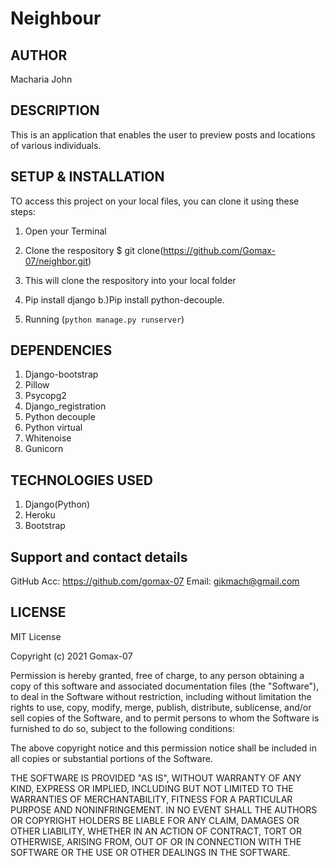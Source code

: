 # Neighbour


## AUTHOR 
Macharia John

## DESCRIPTION
This is an application that enables the user to preview posts and locations of various individuals.

## SETUP & INSTALLATION 
TO access this project on your local files, you can clone it using these steps:

1. Open your Terminal
2. Clone the respository 
       $ git clone(https://github.com/Gomax-07/neighbor.git)

3. This will clone the respository into your local folder
4. Pip install django
  b.)Pip install python-decouple.
5. Running (`python manage.py runserver`)


           


## DEPENDENCIES
1. Django-bootstrap
2. Pillow
3. Psycopg2
4. Django_registration
5. Python decouple
6. Python virtual
7. Whitenoise
8. Gunicorn


## TECHNOLOGIES USED
1. Django(Python)
2. Heroku
3. Bootstrap  

## Support and contact details

 GitHub Acc: https://github.com/gomax-07
 Email: gikmach@gmail.com

## LICENSE
MIT License

Copyright (c) 2021 Gomax-07

Permission is hereby granted, free of charge, to any person obtaining a copy
of this software and associated documentation files (the "Software"), to deal
in the Software without restriction, including without limitation the rights
to use, copy, modify, merge, publish, distribute, sublicense, and/or sell
copies of the Software, and to permit persons to whom the Software is
furnished to do so, subject to the following conditions:

The above copyright notice and this permission notice shall be included in all
copies or substantial portions of the Software.

THE SOFTWARE IS PROVIDED "AS IS", WITHOUT WARRANTY OF ANY KIND, EXPRESS OR
IMPLIED, INCLUDING BUT NOT LIMITED TO THE WARRANTIES OF MERCHANTABILITY,
FITNESS FOR A PARTICULAR PURPOSE AND NONINFRINGEMENT. IN NO EVENT SHALL THE
AUTHORS OR COPYRIGHT HOLDERS BE LIABLE FOR ANY CLAIM, DAMAGES OR OTHER
LIABILITY, WHETHER IN AN ACTION OF CONTRACT, TORT OR OTHERWISE, ARISING FROM,
OUT OF OR IN CONNECTION WITH THE SOFTWARE OR THE USE OR OTHER DEALINGS IN THE
SOFTWARE.
